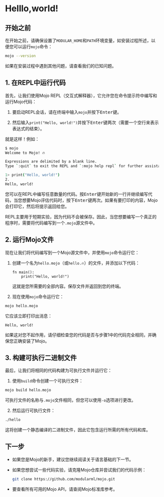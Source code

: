 # Helllo,world!

## 开始之前

在开始之前，请确保设置了`MODULAR_HOME`和`PATH`环境变量，如安装过程所述，以便您可以运行`mojo`命令：

```sh
mojo --version
```

如果在安装过程中遇到其他问题，请查看我们的已知问题。

## 1. 在REPL中运行代码

首先，让我们使用Mojo REPL（交互式解释器），它允许您在命令提示符中编写和运行Mojo代码：

1. 要启动REPL会话，请在终端中输入`mojo`并按下<kbd>Enter</kbd>键。

2. 然后输入`print("Hello, world!")`并按下<kbd>Enter</kbd>键两次（需要一个空行来表示表达式的结束）。

就是这样！例如：

```sh
$ mojo
Welcome to Mojo! 🔥

Expressions are delimited by a blank line.
Type `:quit` to exit the REPL and `:mojo help repl` for further assistance.

1> print("Hello, world!")
2.
Hello, world!
```

您可以在REPL中编写任意数量的代码。按<kbd>Enter</kbd>键开始新的一行并继续编写代码，当您想要Mojo评估代码时，按下<kbd>Enter</kbd>键两次。如果有要打印的内容，Mojo会打印它，然后将提示返回给您。

REPL主要用于短期实验，因为代码不会被保存。因此，当您想要编写一个真正的程序时，需要将代码编写到一个`.mojo`源文件中。

## 2. 运行Mojo文件

现在让我们将代码编写到一个Mojo源文件中，并使用`mojo`命令运行它：

1. 创建一个名为`hello.mojo`（或`hello.🔥`）的文件，并添加以下代码：

   ```mojo
   fn main():
       print("Hello, world!")
   ```

   这就是您所需要的全部内容。保存文件并返回到您的终端。

2. 现在使用`mojo`命令运行它：

```sh
mojo hello.mojo
```

它应该立即打印出消息：

```mojo
Hello, world!
```

如果这对您不起作用，请仔细检查您的代码是否与步骤1中的代码完全相同，并确保您正确安装了Mojo。

## 3. 构建可执行二进制文件

最后，让我们将相同的代码构建为可执行文件并运行它：

1. 使用`build`命令创建一个可执行文件：

```sh
mojo build hello.mojo
```

可执行文件的名称与`.mojo`文件相同，但您可以使用`-o`选项进行更改。

2. 然后运行可执行文件：

```sh
./hello
```

这将创建一个静态编译的二进制文件，因此它包含运行所需的所有代码和库。

## 下一步

- 如果您是Mojo的新手，建议您继续阅读关于语言基础的下一节。

- 如果您想尝试一些代码实验，请克隆Mojo仓库并尝试我们的代码示例：

  ```sh
  git clone https://github.com/modularml/mojo.git
  ```

- 要查看所有可用的Mojo API，请查阅Mojo标准库参考。


<!-- md -->
<span style=color:#fff0>&#77;&#111;&#106;&#111;&#20013;&#25991;&#32593;&#65306;&#109;&#111;&#106;&#111;&#99;&#110;&#46;&#111;&#114;&#103;&#10;&#77;&#111;&#106;&#111;&#32;&#68;&#101;&#118;&#31038;&#21306;&#65306;&#109;&#111;&#106;&#111;&#111;&#46;&#111;&#114;&#103;</span>